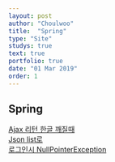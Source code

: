 ```yaml
---
layout: post
author: "Choulwoo"
title:  "Spring"
type: "Site"
studys: true
text: true
portfolio: true
date: "01 Mar 2019"
order: 1
---
```


## Spring
[Ajax 리턴 한글 깨질때](https://marobiana.tistory.com/112)<br>
[Json list로](https://m.blog.naver.com/platinasnow/220388218842)<br>
[로그인시 NullPointerException](https://okky.kr/article/433965)<br>
